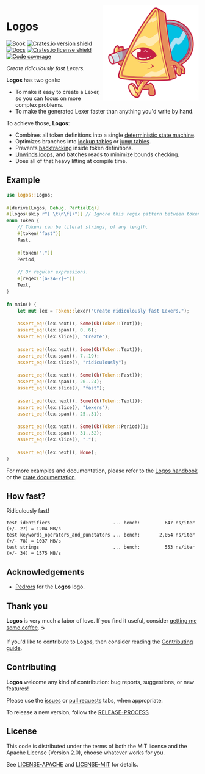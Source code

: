 <img src="https://raw.githubusercontent.com/maciejhirsz/logos/master/logos.svg?sanitize=true" alt="Logos logo" width="250" align="right">

# Logos

![Book](https://github.com/maciejhirsz/logos/actions/workflows/pages.yml/badge.svg?branch=master)
[![Crates.io version shield](https://img.shields.io/crates/v/logos.svg)](https://crates.io/crates/logos)
[![Docs](https://docs.rs/logos/badge.svg)](https://docs.rs/logos)
[![Crates.io license shield](https://img.shields.io/crates/l/logos.svg)](https://crates.io/crates/logos)
[![Code coverage](https://codecov.io/gh/maciejhirsz/logos)](https://codecov.io/gh/maciejhirsz/logos/branch/main/graph/badge.svg)

_Create ridiculously fast Lexers._

**Logos** has two goals:

+ To make it easy to create a Lexer, so you can focus on more complex problems.
+ To make the generated Lexer faster than anything you'd write by hand.

To achieve those, **Logos**:

+ Combines all token definitions into a single [deterministic state machine](https://en.wikipedia.org/wiki/Deterministic_finite_automaton).
+ Optimizes branches into [lookup tables](https://en.wikipedia.org/wiki/Lookup_table) or [jump tables](https://en.wikipedia.org/wiki/Branch_table).
+ Prevents [backtracking](https://en.wikipedia.org/wiki/ReDoS) inside token definitions.
+ [Unwinds loops](https://en.wikipedia.org/wiki/Loop_unrolling), and batches reads to minimize bounds checking.
+ Does all of that heavy lifting at compile time.

## Example

```rust
use logos::Logos;

#[derive(Logos, Debug, PartialEq)]
#[logos(skip r"[ \t\n\f]+")] // Ignore this regex pattern between tokens
enum Token {
    // Tokens can be literal strings, of any length.
    #[token("fast")]
    Fast,

    #[token(".")]
    Period,

    // Or regular expressions.
    #[regex("[a-zA-Z]+")]
    Text,
}

fn main() {
    let mut lex = Token::lexer("Create ridiculously fast Lexers.");

    assert_eq!(lex.next(), Some(Ok(Token::Text)));
    assert_eq!(lex.span(), 0..6);
    assert_eq!(lex.slice(), "Create");

    assert_eq!(lex.next(), Some(Ok(Token::Text)));
    assert_eq!(lex.span(), 7..19);
    assert_eq!(lex.slice(), "ridiculously");

    assert_eq!(lex.next(), Some(Ok(Token::Fast)));
    assert_eq!(lex.span(), 20..24);
    assert_eq!(lex.slice(), "fast");

    assert_eq!(lex.next(), Some(Ok(Token::Text)));
    assert_eq!(lex.slice(), "Lexers");
    assert_eq!(lex.span(), 25..31);

    assert_eq!(lex.next(), Some(Ok(Token::Period)));
    assert_eq!(lex.span(), 31..32);
    assert_eq!(lex.slice(), ".");

    assert_eq!(lex.next(), None);
}
```

For more examples and documentation, please refer to the
[Logos handbook](https://maciejhirsz.github.io/logos/) or the
[crate documentation](https://docs.rs/logos/latest/logos/).

## How fast?

Ridiculously fast!

```norust
test identifiers                       ... bench:         647 ns/iter (+/- 27) = 1204 MB/s
test keywords_operators_and_punctators ... bench:       2,054 ns/iter (+/- 78) = 1037 MB/s
test strings                           ... bench:         553 ns/iter (+/- 34) = 1575 MB/s
```

## Acknowledgements

+ [Pedrors](https://pedrors.pt/) for the **Logos** logo.

## Thank you

**Logos** is very much a labor of love. If you find it useful, consider
[getting me some coffee](https://github.com/sponsors/maciejhirsz). ☕

If you'd like to contribute to Logos, then consider reading the
[Contributing guide](https://maciejhirsz.github.io/logos/contributing).

## Contributing

**Logos** welcome any kind of contribution: bug reports, suggestions,
or new features!

Please use the
[issues](https://github.com/maciejhirsz/logos/issues) or
[pull requests](https://github.com/maciejhirsz/logos/pulls) tabs,
when appropriate.

To release a new version, follow the [RELEASE-PROCESS](RELEASE-PROCESS.md)

## License

This code is distributed under the terms of both the MIT license
and the Apache License (Version 2.0), choose whatever works for you.

See [LICENSE-APACHE](LICENSE-APACHE) and [LICENSE-MIT](LICENSE-MIT) for details.
